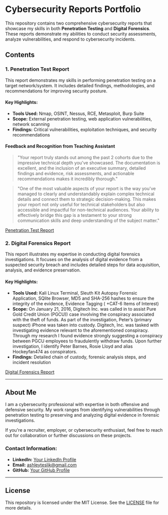 # Cybersecurity Reports Portfolio

This repository contains two comprehensive cybersecurity reports that showcase my skills in both **Penetration Testing** and **Digital Forensics**. These reports demonstrate my abilities to conduct security assessments, analyze vulnerabilities, and respond to cybersecurity incidents.

## Contents

### 1. Penetration Test Report
This report demonstrates my skills in performing penetration testing on a target network/system. It includes detailed findings, methodologies, and recommendations for improving security posture.

#### Key Highlights:
- **Tools Used:** Nmap, OSINT, Nessus, RCE, Metasploit, Burp Suite
- **Scope:** External penetration testing, web application vulnerabilities, network scanning
- **Findings:** Critical vulnerabilities, exploitation techniques, and security recommendations

#### Feedback and Recognition from Teaching Assistant
> "Your report truly stands out among the past 2 cohorts due to the impressive technical depth you've showcased. The documentation is excellent, and the inclusion of an executive summary, detailed findings and evidence, risk assessments, and actionable recommendations makes it incredibly thorough."

> "One of the most valuable aspects of your report is the way you've managed to clearly and understandably explain complex technical details and connect them to strategic decision-making. This makes your report not only useful for technical stakeholders but also accessible and impactful for non-technical audiences. Your ability to effectively bridge this gap is a testament to your strong communication skills and deep understanding of the subject matter."

[Penetration Test Report](./pen-test.pdf)

### 2. Digital Forensics Report
This report illustrates my expertise in conducting digital forensics investigations. It focuses on the analysis of digital evidence from a suspected security breach and includes detailed steps for data acquisition, analysis, and evidence preservation.

#### Key Highlights:
- **Tools Used:** Kali Linux Terminal, Sleuth Kit Autopsy Forensic Application, SQlite Browser, MD5 and SHA-256 hashes to ensure the integrity of the evidence, Evidence Tagging ( +CAT-6 Items of Interest)
- **Scope:** On January 21, 2016, Digitech Inc. was called in to assist Pure Gold Credit Union (PGCU)) case involving the conspiracy associated with the theft of funds. As part of the investigation, Peter’s (primary suspect) iPhone was taken into custody. Digitech, Inc. was tasked with investigating evidence relevant to the aforementioned conspiracy. Through my research I found evidence strongly suggesting a conspiracy between PGCU employees to fraudulently withdraw funds. Upon further investigation, I identify Peter Barnes, Rosie Lloyd and alias Hockeyfan474 as conspirators. 
- **Findings:** Detailed chain of custody, forensic analysis steps, and incident resolution

[Digital Forensics Report](digital-forensics-autopsy-kalilinux.pdf)

---

## About Me
I am a cybersecurity professional with expertise in both offensive and defensive security. My work ranges from identifying vulnerabilities through penetration testing to preserving and analyzing digital evidence in forensic investigations. 

If you're a recruiter, employer, or cybersecurity enthusiast, feel free to reach out for collaboration or further discussions on these projects.

### Contact Information:
- **LinkedIn:** [Your LinkedIn Profile](https://www.linkedin.com/in/ashleyteslik)
- **Email:** ashleyteslik@gmail.com
- **GitHub:** [Your GitHub Profile](https://github.com/yourusername)

---

## License
This repository is licensed under the MIT License. See the [LICENSE](LICENSE) file for more details.
